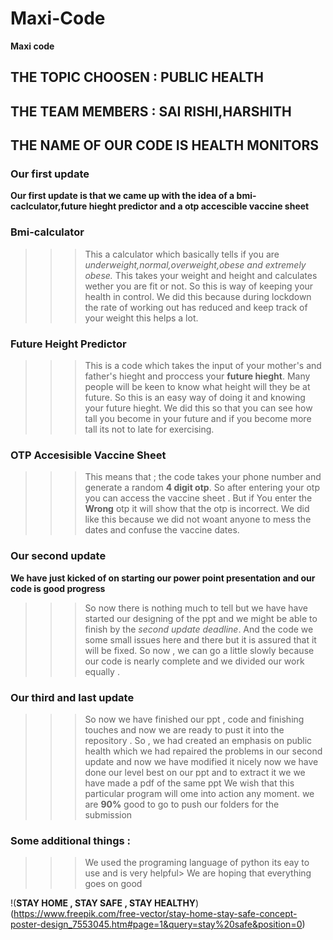 # Maxi-Code
**Maxi code**
## THE TOPIC CHOOSEN : PUBLIC HEALTH
## THE TEAM MEMBERS  : SAI RISHI,HARSHITH
## THE NAME OF OUR CODE IS HEALTH MONITORS

### Our first update
**Our first update is that we came up with the idea of a bmi-caclculator,future hieght predictor and a otp accescible vaccine sheet**

### Bmi-calculator
>>>This a calculator which basically tells if you are *underweight,normal,overweight,obese and extremely obese.*
>>>This takes your weight and height and calculates wether you are fit or not.
>>>So this is way of keeping your health in control.
>>>We did this because during lockdown the rate of working out has reduced and keep track of your weight this helps a lot.

### Future Height Predictor
>>> This is a code which takes the input of your mother's and father's hieght and proccess your **future hieght**.
>>> Many people will be keen to know what height will they be at future.
>>>So this is an easy way of doing it and knowing your future hieght.
>>> We did this so that you can see how tall you become in your future and if you become more tall its not to late for exercising.

### OTP Accesisible Vaccine Sheet
>>>This means that ; the code takes your phone number and generate a random **4 digit otp**.
>>> So after entering your otp you can access the vaccine sheet .
>>> But if You enter the **Wrong** otp it will show that the otp is incorrect.
>>> We did like this because we did not woant anyone to mess the dates and confuse the vaccine dates.

### Our second update
**We have just kicked of on starting our power point presentation and our code is good progress**
>>>So now there is nothing much to tell but we have have started our designing of the ppt and we might be able to finish by the *second update deadline*.
>>>And the code we some small issues here and there but it is assured that it will be fixed.
>>>So now , we can go a little slowly because our code is nearly complete and we divided our work equally .

### Our third and last update 
>>> So now we have finished our ppt , code and finishing touches and now we are ready to pust it into the repository .
>>> So , we had created an emphasis on public health which we had repaired the problems in our second update and now we have modified it nicely
>>> now we have done our level best on our ppt and to extract it we we have made a pdf of the same ppt 
>>> We wish that this particular program will ome into action any moment.
>>> we are **90%** good to go to push our folders for the submission 

### Some additional things :
>>> We used the programing language of python its eay to use and is very helpful>
>>> We are hoping that everything goes on good

!(**STAY HOME , STAY SAFE , STAY HEALTHY**)(https://www.freepik.com/free-vector/stay-home-stay-safe-concept-poster-design_7553045.htm#page=1&query=stay%20safe&position=0)

